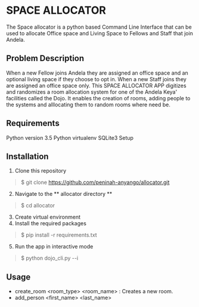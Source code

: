 # SPACE ALLOCATOR
The Space allocator is a python based Command Line Interface that can be used to allocate Office space and Living Space to Fellows and Staff that join Andela.  

## Problem Description

When a new Fellow joins Andela they are assigned an office space and an optional living space if they choose to opt in. When a new Staff joins they are assigned an office space only. This SPACE ALLOCATOR APP digitizes and randomizes a room allocation system for one of the Andela Keya' facilities called the Dojo. It enables the creation of rooms, adding people to the systems and alllocating them to random rooms where need be.

## Requirements

Python version 3.5
Python virtualenv
SQLite3
Setup

## Installation
1. Clone this repository 
> $ git clone https://github.com/peninah-anyango/allocator.git
2. Navigate to the ** allocator directory **
> $ cd allocator
3. Create virtual environment
4. Install the required packages
> $ pip install -r requirements.txt
5. Run the app in interactive mode
> $ python dojo_cli.py --i

## Usage
* create_room <room_type> <room_name> : Creates a new room.
* add_person <first_name> <last_name> <title> [<needs_accomodation>] : Adds a new person and allocates a random room.
* print_room <room_name>: Prints occupants in a specified name.
* reallocate_person <name> <new_room>: Moves a person from one room to another.
* load_people <filename>: Does batch addition of people using data from a filename.txt
* print_allocations [<filename>]: Prints all rooms and the people in them and optionally writes the data to filename.txt.
* print_unallocated [<filename>]: Prints all the people that haven't been allocated and optionally writes the data to filename.txt.
* load_state [<filename>]: Loads data from the specified SQLite db into the app
* save_state [<db_name>]: Persists data stored in the app to a SQLite DB

## Task list
- [x] create_room
- [x] add_person
- [ ] print_room
- [ ] reallocate_person
- [ ] load_people
- [ ] print_allocations
- [ ] print_unallocated
- [ ] load_state
- [ ] save_state

## Tests

Run nosetests 

## License
The MIT 

